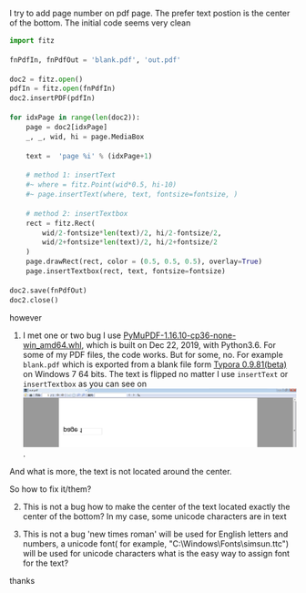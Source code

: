 I try to add page number on pdf page. The prefer text postion is the center of the bottom. The initial code seems very clean
```python
import fitz

fnPdfIn, fnPdfOut = 'blank.pdf', 'out.pdf'

doc2 = fitz.open()
pdfIn = fitz.open(fnPdfIn)
doc2.insertPDF(pdfIn)

for idxPage in range(len(doc2)):
    page = doc2[idxPage]
    _, _, wid, hi = page.MediaBox

    text =  'page %i' % (idxPage+1)

    # method 1: insertText
    #~ where = fitz.Point(wid*0.5, hi-10)
    #~ page.insertText(where, text, fontsize=fontsize, )

    # method 2: insertTextbox
    rect = fitz.Rect(
        wid/2-fontsize*len(text)/2, hi/2-fontsize/2,
        wid/2+fontsize*len(text)/2, hi/2+fontsize/2
    )
    page.drawRect(rect, color = (0.5, 0.5, 0.5), overlay=True)
    page.insertTextbox(rect, text, fontsize=fontsize)

doc2.save(fnPdfOut)
doc2.close()
```

however
1. I met one or two bug
I use [PyMuPDF-1.16.10-cp36-none-win_amd64.whl](https://pypi.org/project/PyMuPDF/#files), which is built on Dec 22, 2019, with Python3.6.
For some of my PDF files, the code works. But for some, no. For example `blank.pdf` which is exported from a blank file form [Typora 0.9.81(beta)](https://typora.io/) on Windows 7 64 bits. The text is flipped no matter I use `insertText` or `insertTextbox` as you can see on ![flipped_text.png](flipped_text.png) .

And what is more, the text is not located around the center.

So how to fix it/them?

2. This is not a bug
how to make the center of the text located exactly the center of the bottom? In my case, some unicode characters are in text

2. This is not a bug
'new times roman' will be used for English letters and numbers, a unicode font( for example, "C:\Windows\Fonts\simsun.ttc") will be used for unicode characters
what is the easy way to assign font for the text?

thanks

